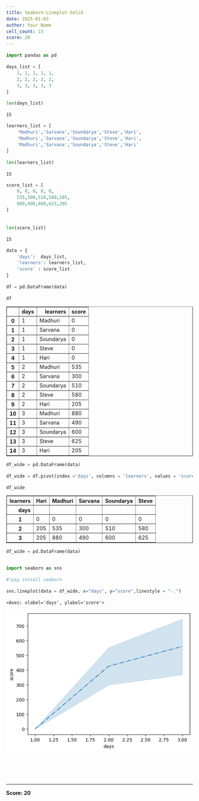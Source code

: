 ```yaml
---
title: Seaborn-Lineplot-Solid
date: 2025-01-03
author: Your Name
cell_count: 23
score: 20
---
```


```python
import pandas as pd
```


```python
days_list = [
    1, 1, 1, 1, 1,
    2, 2, 2, 2, 2,
    3, 3, 3, 3, 3
]
```


```python
len(days_list)
```




    15




```python
learners_list = [
    'Madhuri','Sarvana','Soundarya','Steve','Hari',
    'Madhuri','Sarvana','Soundarya','Steve','Hari',
    'Madhuri','Sarvana','Soundarya','Steve','Hari'
]
```


```python
len(learners_list)
```




    15




```python
score_list = [
    0, 0, 0, 0, 0,
    535,300,510,580,205,
    880,490,600,625,205
]
    
```


```python
len(score_list)
```




    15




```python
data = {
    'days':  days_list,
    'learners': learners_list,
    'score' : score_list
}
```


```python
df = pd.DataFrame(data)
```


```python
df
```




<div>
<style scoped>
    .dataframe tbody tr th:only-of-type {
        vertical-align: middle;
    }

    .dataframe tbody tr th {
        vertical-align: top;
    }

    .dataframe thead th {
        text-align: right;
    }
</style>
<table border="1" class="dataframe">
  <thead>
    <tr style="text-align: right;">
      <th></th>
      <th>days</th>
      <th>learners</th>
      <th>score</th>
    </tr>
  </thead>
  <tbody>
    <tr>
      <th>0</th>
      <td>1</td>
      <td>Madhuri</td>
      <td>0</td>
    </tr>
    <tr>
      <th>1</th>
      <td>1</td>
      <td>Sarvana</td>
      <td>0</td>
    </tr>
    <tr>
      <th>2</th>
      <td>1</td>
      <td>Soundarya</td>
      <td>0</td>
    </tr>
    <tr>
      <th>3</th>
      <td>1</td>
      <td>Steve</td>
      <td>0</td>
    </tr>
    <tr>
      <th>4</th>
      <td>1</td>
      <td>Hari</td>
      <td>0</td>
    </tr>
    <tr>
      <th>5</th>
      <td>2</td>
      <td>Madhuri</td>
      <td>535</td>
    </tr>
    <tr>
      <th>6</th>
      <td>2</td>
      <td>Sarvana</td>
      <td>300</td>
    </tr>
    <tr>
      <th>7</th>
      <td>2</td>
      <td>Soundarya</td>
      <td>510</td>
    </tr>
    <tr>
      <th>8</th>
      <td>2</td>
      <td>Steve</td>
      <td>580</td>
    </tr>
    <tr>
      <th>9</th>
      <td>2</td>
      <td>Hari</td>
      <td>205</td>
    </tr>
    <tr>
      <th>10</th>
      <td>3</td>
      <td>Madhuri</td>
      <td>880</td>
    </tr>
    <tr>
      <th>11</th>
      <td>3</td>
      <td>Sarvana</td>
      <td>490</td>
    </tr>
    <tr>
      <th>12</th>
      <td>3</td>
      <td>Soundarya</td>
      <td>600</td>
    </tr>
    <tr>
      <th>13</th>
      <td>3</td>
      <td>Steve</td>
      <td>625</td>
    </tr>
    <tr>
      <th>14</th>
      <td>3</td>
      <td>Hari</td>
      <td>205</td>
    </tr>
  </tbody>
</table>
</div>




```python
df_wide = pd.DataFrame(data)
```


```python
df_wide = df.pivot(index ='days', columns = 'learners', values = 'score')
```


```python
df_wide
```




<div>
<style scoped>
    .dataframe tbody tr th:only-of-type {
        vertical-align: middle;
    }

    .dataframe tbody tr th {
        vertical-align: top;
    }

    .dataframe thead th {
        text-align: right;
    }
</style>
<table border="1" class="dataframe">
  <thead>
    <tr style="text-align: right;">
      <th>learners</th>
      <th>Hari</th>
      <th>Madhuri</th>
      <th>Sarvana</th>
      <th>Soundarya</th>
      <th>Steve</th>
    </tr>
    <tr>
      <th>days</th>
      <th></th>
      <th></th>
      <th></th>
      <th></th>
      <th></th>
    </tr>
  </thead>
  <tbody>
    <tr>
      <th>1</th>
      <td>0</td>
      <td>0</td>
      <td>0</td>
      <td>0</td>
      <td>0</td>
    </tr>
    <tr>
      <th>2</th>
      <td>205</td>
      <td>535</td>
      <td>300</td>
      <td>510</td>
      <td>580</td>
    </tr>
    <tr>
      <th>3</th>
      <td>205</td>
      <td>880</td>
      <td>490</td>
      <td>600</td>
      <td>625</td>
    </tr>
  </tbody>
</table>
</div>




```python
df_wide = pd.DataFrame(data)
```


```python

```


```python
import seaborn as sns
```


```python
#!pip install seaborn
```


```python
sns.lineplot(data = df_wide, x="days", y="score",linestyle = "-.")

```




    <Axes: xlabel='days', ylabel='score'>




    
![png](seaborn-lineplot-solid_files/seaborn-lineplot-solid_17_1.png)
    



```python

```


```python

```


```python

```


```python

```


```python

```


---
**Score: 20**
